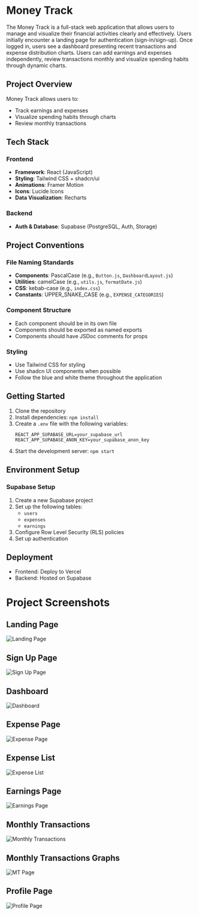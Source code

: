 # Money Track

The Money Track is a full-stack web application that allows users to manage and visualize their financial activities clearly and effectively. Users initially encounter a landing page for authentication (sign-in/sign-up). Once logged in, users see a dashboard presenting recent transactions and expense distribution charts. Users can add earnings and expenses independently, review transactions monthly and visualize spending habits through dynamic charts.

## Project Overview

Money Track allows users to:
- Track earnings and expenses
- Visualize spending habits through charts
- Review monthly transactions


## Tech Stack

### Frontend
- **Framework**: React (JavaScript)
- **Styling**: Tailwind CSS + shadcn/ui
- **Animations**: Framer Motion
- **Icons**: Lucide Icons
- **Data Visualization**: Recharts

### Backend
- **Auth & Database**: Supabase (PostgreSQL, Auth, Storage)  

## Project Conventions

### File Naming Standards

- **Components**: PascalCase (e.g., `Button.js`, `DashboardLayout.js`)
- **Utilities**: camelCase (e.g., `utils.js`, `formatDate.js`)
- **CSS**: kebab-case (e.g., `index.css`)
- **Constants**: UPPER_SNAKE_CASE (e.g., `EXPENSE_CATEGORIES`)

### Component Structure

- Each component should be in its own file
- Components should be exported as named exports
- Components should have JSDoc comments for props

### Styling

- Use Tailwind CSS for styling
- Use shadcn UI components when possible
- Follow the blue and white theme throughout the application


## Getting Started

1. Clone the repository
2. Install dependencies: `npm install`
3. Create a `.env` file with the following variables:
   ```
   REACT_APP_SUPABASE_URL=your_supabase_url
   REACT_APP_SUPABASE_ANON_KEY=your_supabase_anon_key
   ```
4. Start the development server: `npm start`

## Environment Setup

### Supabase Setup

1. Create a new Supabase project
2. Set up the following tables:
   - `users`
   - `expenses`
   - `earnings`
3. Configure Row Level Security (RLS) policies
4. Set up authentication

## Deployment

- Frontend: Deploy to Vercel
- Backend: Hosted on Supabase


# Project Screenshots

## Landing Page
![Landing Page](images/landingpage.png)

## Sign Up Page
![Sign Up Page](images/signup.png)

## Dashboard
![Dashboard](images/dashboard.png)

## Expense Page
![Expense Page](images/expensepage.png)

## Expense List
![Expense List](images/expenselist.png)

## Earnings Page
![Earnings Page](images/earningspage.png)

## Monthly Transactions
![Monthly Transactions](images/monthlytransactions.png)

## Monthly Transactions Graphs
![MT Page](images/mtpage.png)

## Profile Page
![Profile Page](images/profile.png)

